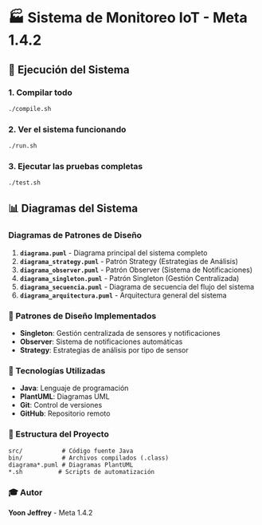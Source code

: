 # 🏭 Sistema de Monitoreo IoT - Meta 1.4.2

## 🚀 Ejecución del Sistema

### 1. Compilar todo
```bash
./compile.sh
```

### 2. Ver el sistema funcionando
```bash
./run.sh
```

### 3. Ejecutar las pruebas completas
```bash
./test.sh
```

## 📊 Diagramas del Sistema

### Diagramas de Patrones de Diseño

1. **`diagrama.puml`** - Diagrama principal del sistema completo
2. **`diagrama_strategy.puml`** - Patrón Strategy (Estrategias de Análisis)
3. **`diagrama_observer.puml`** - Patrón Observer (Sistema de Notificaciones)
4. **`diagrama_singleton.puml`** - Patrón Singleton (Gestión Centralizada)
5. **`diagrama_secuencia.puml`** - Diagrama de secuencia del flujo del sistema
6. **`diagrama_arquitectura.puml`** - Arquitectura general del sistema

### 🎯 Patrones de Diseño Implementados

- **Singleton**: Gestión centralizada de sensores y notificaciones
- **Observer**: Sistema de notificaciones automáticas
- **Strategy**: Estrategias de análisis por tipo de sensor

### 🔧 Tecnologías Utilizadas

- **Java**: Lenguaje de programación
- **PlantUML**: Diagramas UML
- **Git**: Control de versiones
- **GitHub**: Repositorio remoto

### 📁 Estructura del Proyecto

```
src/           # Código fuente Java
bin/           # Archivos compilados (.class)
diagrama*.puml # Diagramas PlantUML
*.sh          # Scripts de automatización
```

### 🎓 Autor

**Yoon Jeffrey** - Meta 1.4.2